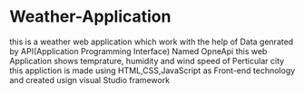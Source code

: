 # Weather-Application

this is a weather web application which work with the help of Data genrated by API(Application Programming Interface) Named OpneApi 
this web Application shows temprature, humidity and wind speed of Perticular city
this appliction is made using HTML,CSS,JavaScript as Front-end technology and created usign visual Studio framework
